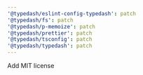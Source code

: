 ```yaml
---
'@typedash/eslint-config-typedash': patch
'@typedash/fs': patch
'@typedash/p-memoize': patch
'@typedash/prettier': patch
'@typedash/tsconfig': patch
'@typedash/typedash': patch
---
```


Add MIT license
